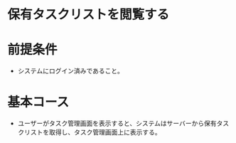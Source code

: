 # 保有タスクリストを閲覧する

# 前提条件

- システムにログイン済みであること。

# 基本コース

- ユーザーがタスク管理画面を表示すると、システムはサーバーから保有タスクリストを取得し、タスク管理画面上に表示する。
